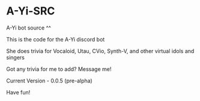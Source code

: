 # A-Yi-SRC
A-Yi bot source ^^

This is the code for the A-Yi discord bot

She does trivia for Vocaloid, Utau, CVio, Synth-V, and other virtual idols and singers

Got any trivia for me to add? Message me!

Current Version - 0.0.5 (pre-alpha)

Have fun!
